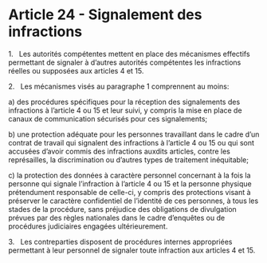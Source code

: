 # Article 24 - Signalement des infractions


1.   Les autorités compétentes mettent en place des mécanismes effectifs permettant de signaler à d’autres autorités compétentes les infractions réelles ou supposées aux articles 4 et 15.

2.   Les mécanismes visés au paragraphe 1 comprennent au moins:

a) des procédures spécifiques pour la réception des signalements des infractions à l’article 4 ou 15 et leur suivi, y compris la mise en place de canaux de communication sécurisés pour ces signalements;

b) une protection adéquate pour les personnes travaillant dans le cadre d’un contrat de travail qui signalent des infractions à l’article 4 ou 15 ou qui sont accusées d’avoir commis des infractions auxdits articles, contre les représailles, la discrimination ou d’autres types de traitement inéquitable;

c) la protection des données à caractère personnel concernant à la fois la personne qui signale l’infraction à l’article 4 ou 15 et la personne physique prétendument responsable de celle-ci, y compris des protections visant à préserver le caractère confidentiel de l’identité de ces personnes, à tous les stades de la procédure, sans préjudice des obligations de divulgation prévues par des règles nationales dans le cadre d’enquêtes ou de procédures judiciaires engagées ultérieurement.

3.   Les contreparties disposent de procédures internes appropriées permettant à leur personnel de signaler toute infraction aux articles 4 et 15.
